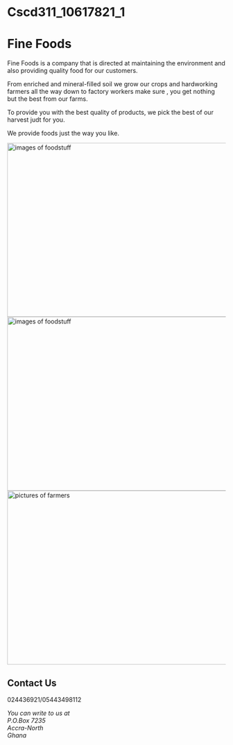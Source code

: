 # Cscd311_10617821_1
<!DOCTYPE html>
<html>
<head>
<style>
<body style="background-color:lightblue;">
</style>
</head>
<body>

<h1>Fine Foods</h1>
<p>Fine Foods is a company that is directed at maintaining the environment and also providing quality food for our customers.</p>
<p>From enriched and mineral-filled soil we grow our crops and hardworking farmers all the way down to factory workers make sure , you get nothing but the best from our farms.</p>
<p>To provide you with the best quality of products, we pick the best of our harvest judt for you.</p>
<p>We provide foods just the way you like.</p>


<img src="food-stuffs.jpg" alt="images of foodstuff"  width="600" height="400">
<img src="foodstuffs-620x330.jpg" alt="images of foodstuff" width="600" height="400">
<img src="download.jpg" alt="pictures of farmers" width="600" height="400">

<h2>Contact Us</h2>
<p>024436921/05443498112</p>

<address>
You can write to us at<br>
P.O.Box 7235<br>
Accra-North<br>
Ghana
</address>

</body>
</html>  

